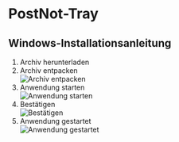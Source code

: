 # PostNot-Tray
## Windows-Installationsanleitung

1. Archiv herunterladen
2. Archiv entpacken  
![Archiv entpacken](https://dl.dropboxusercontent.com/u/4480138/pnt/windows/2014-02-18%20at%2021.26.png)
3. Anwendung starten  
![Anwendung starten](https://dl.dropboxusercontent.com/u/4480138/pnt/windows/2014-02-18%20at%2021.29.png)
4. Bestätigen  
![Bestätigen](https://dl.dropboxusercontent.com/u/4480138/pnt/windows/2014-02-18%20at%2021.31.png)
5. Anwendung gestartet  
![Anwendung gestartet](https://dl.dropboxusercontent.com/u/4480138/pnt/windows/2014-02-18%20at%2021.32.png)
